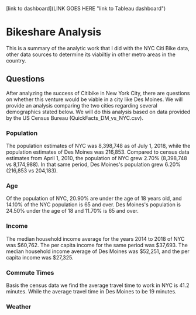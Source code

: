 [link to dashboard](LINK GOES HERE "link to Tableau dashboard")

# Bikeshare Analysis 
This is a summary of the analytic work that I did with the NYC Citi Bike data, other data sources to determine its viabiltiy in other metro areas in the country.
## Questions
After analyzing the success of Citibike in New York City, there are questions on whether this venture would be viable in a city like Des Moines.  We will provide an analysis comparing the two cities regarding several demographics stated below.  We will do this analysis based on data provided by the US Census Bureau (QuickFacts_DM_vs_NYC.csv). 
### Population
The population estimates of NYC was 8,398,748 as of July 1, 2018, while the population estimates of Des Moines was 216,853.  Compared to census data estimates from April 1, 2010, the population of NYC grew 2.70% (8,398,748 vs 8,174,988). In that same period, Des Moines's population grew 6.20% (216,853 vs 204,183).
### Age
Of the population of NYC, 20.90% are under the age of 18 years old, and  14.10% of the NYC population is 65 and over. Des Moines's population is     24.50% under the age of 18 and 11.70% is 65 and over.
### Income
The median household income average for the years 2014 to 2018 of NYC was $60,762.  The per capita income for the same period was     $37,693.    The median household income average of Des Moines was     $52,251, and the per capita income was $27,325.
### Commute Times
Basis the census data we find the average travel time to work in NYC is 41.2 minutes.  While the average travel time in Des Moines to be 19 minutes.
### Weather